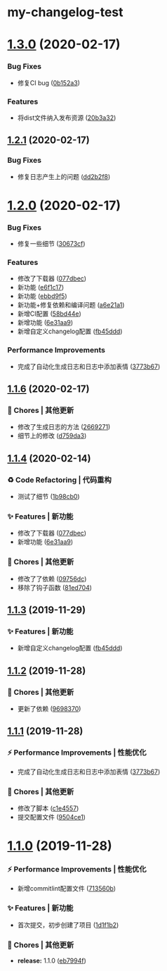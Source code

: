 # my-changelog-test

# [1.3.0](https://github.com/CaoMeiYouRen/my-changelog-test/compare/v1.2.1...v1.3.0) (2020-02-17)


### Bug Fixes

* 修复CI bug ([0b152a3](https://github.com/CaoMeiYouRen/my-changelog-test/commit/0b152a32e585b100b12aa1741525686a6bd8a2d9))


### Features

* 将dist文件纳入发布资源 ([20b3a32](https://github.com/CaoMeiYouRen/my-changelog-test/commit/20b3a320664cb05181f550f4ebfea3b0fe1986ec))

## [1.2.1](https://github.com/CaoMeiYouRen/my-changelog-test/compare/v1.2.0...v1.2.1) (2020-02-17)


### Bug Fixes

* 修复日志产生上的问题 ([dd2b2f8](https://github.com/CaoMeiYouRen/my-changelog-test/commit/dd2b2f84d4e2ce5a0cd6e2ace18e46a4746059d2))

# [1.2.0](https://github.com/CaoMeiYouRen/my-changelog-test/compare/v1.1.0...v1.2.0) (2020-02-17)


### Bug Fixes

* 修复一些细节 ([30673cf](https://github.com/CaoMeiYouRen/my-changelog-test/commit/30673cf24d375aa5aa3d609173d43b08766aebb0))


### Features

* 修改了下载器 ([077dbec](https://github.com/CaoMeiYouRen/my-changelog-test/commit/077dbecd062a13cd9f3cf3d73452dacb26c46c68))
* 新功能 ([e6f1c17](https://github.com/CaoMeiYouRen/my-changelog-test/commit/e6f1c173384ac30677450b2e1e65770b361cd360))
* 新功能 ([ebbd9f5](https://github.com/CaoMeiYouRen/my-changelog-test/commit/ebbd9f5029e7eeb631f07e3bc5971d104164056c))
* 新功能+修复依赖和编译问题 ([a6e21a1](https://github.com/CaoMeiYouRen/my-changelog-test/commit/a6e21a1a606fea1b4cae77341605d59600c947bd))
* 新增CI配置 ([58bd44e](https://github.com/CaoMeiYouRen/my-changelog-test/commit/58bd44eb722895762564361e8dff36e82dbc8128))
* 新增功能 ([6e31aa9](https://github.com/CaoMeiYouRen/my-changelog-test/commit/6e31aa9b2fb827057274df71f03f8fc0a0990422))
* 新增自定义changelog配置 ([fb45ddd](https://github.com/CaoMeiYouRen/my-changelog-test/commit/fb45ddd8acda2731e0f2b5e03bee4518220f170e))


### Performance Improvements

* 完成了自动化生成日志和日志中添加表情 ([3773b67](https://github.com/CaoMeiYouRen/my-changelog-test/commit/3773b676c4435b7ce9c1fdc7137e66e063eb190c))

## [1.1.6](https://github.com/CaoMeiYouRen/my-changelog-test/compare/1.1.4...v1.1.6) (2020-02-17)


### 🎫 Chores | 其他更新

* 修改了生成日志的方法 ([2669271](https://github.com/CaoMeiYouRen/my-changelog-test/commit/2669271))
* 细节上的修改 ([d759da3](https://github.com/CaoMeiYouRen/my-changelog-test/commit/d759da3))



## [1.1.4](https://github.com/CaoMeiYouRen/my-changelog-test/compare/1.1.3...1.1.4) (2020-02-14)


### ♻ Code Refactoring | 代码重构

* 测试了细节 ([1b98cb0](https://github.com/CaoMeiYouRen/my-changelog-test/commit/1b98cb0))


### ✨ Features | 新功能

* 修改了下载器 ([077dbec](https://github.com/CaoMeiYouRen/my-changelog-test/commit/077dbec))
* 新增功能 ([6e31aa9](https://github.com/CaoMeiYouRen/my-changelog-test/commit/6e31aa9))


### 🎫 Chores | 其他更新

* 修改了了依赖 ([09756dc](https://github.com/CaoMeiYouRen/my-changelog-test/commit/09756dc))
* 移除了钩子函数 ([81ed704](https://github.com/CaoMeiYouRen/my-changelog-test/commit/81ed704))



## [1.1.3](https://github.com/CaoMeiYouRen/my-changelog-test/compare/1.1.2...1.1.3) (2019-11-29)


### ✨ Features | 新功能

* 新增自定义changelog配置 ([fb45ddd](https://github.com/CaoMeiYouRen/my-changelog-test/commit/fb45ddd))



## [1.1.2](https://github.com/CaoMeiYouRen/my-changelog-test/compare/1.1.1...1.1.2) (2019-11-28)


### 🎫 Chores | 其他更新

* 更新了依赖 ([9698370](https://github.com/CaoMeiYouRen/my-changelog-test/commit/9698370))



## [1.1.1](https://github.com/CaoMeiYouRen/my-changelog-test/compare/v1.1.0...1.1.1) (2019-11-28)


### ⚡ Performance Improvements | 性能优化

* 完成了自动化生成日志和日志中添加表情 ([3773b67](https://github.com/CaoMeiYouRen/my-changelog-test/commit/3773b67))


### 🎫 Chores | 其他更新

* 修改了脚本 ([c1e4557](https://github.com/CaoMeiYouRen/my-changelog-test/commit/c1e4557))
* 提交配置文件 ([9504ce1](https://github.com/CaoMeiYouRen/my-changelog-test/commit/9504ce1))



# [1.1.0](https://github.com/CaoMeiYouRen/my-changelog-test/compare/1d1f1b2...v1.1.0) (2019-11-28)


### ⚡ Performance Improvements | 性能优化

* 新增commitlint配置文件 ([713560b](https://github.com/CaoMeiYouRen/my-changelog-test/commit/713560b))


### ✨ Features | 新功能

* 首次提交，初步创建了项目 ([1d1f1b2](https://github.com/CaoMeiYouRen/my-changelog-test/commit/1d1f1b2))


### 🎫 Chores | 其他更新

* **release:** 1.1.0 ([eb7994f](https://github.com/CaoMeiYouRen/my-changelog-test/commit/eb7994f))
